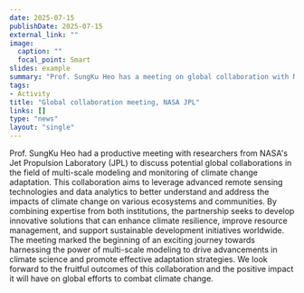 ```yaml
---
date: 2025-07-15
publishDate: 2025-07-15
external_link: ""
image:
  caption: ""
  focal_point: Smart
slides: example
summary: "Prof. SungKu Heo has a meeting on global collaboration with NASA JPL for multi-scale modeling and monitoring of climate change adaptation."
tags:
- Activity
title: "Global collaboration meeting, NASA JPL"
links: []
type: "news"
layout: "single"
---
```

Prof. SungKu Heo had a productive meeting with researchers from NASA's Jet Propulsion Laboratory (JPL) to discuss potential global collaborations in the field of multi-scale modeling and monitoring of climate change adaptation. This collaboration aims to leverage advanced remote sensing technologies and data analytics to better understand and address the impacts of climate change on various ecosystems and communities. By combining expertise from both institutions, the partnership seeks to develop innovative solutions that can enhance climate resilience, improve resource management, and support sustainable development initiatives worldwide. The meeting marked the beginning of an exciting journey towards harnessing the power of multi-scale modeling to drive advancements in climate science and promote effective adaptation strategies. We look forward to the fruitful outcomes of this collaboration and the positive impact it will have on global efforts to combat climate change. 
